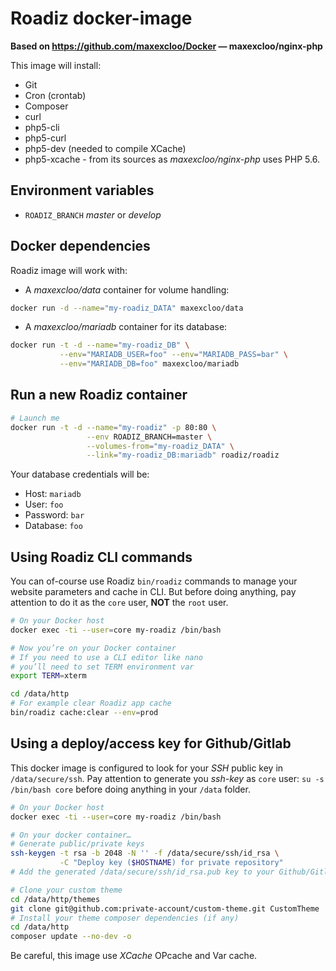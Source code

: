 # Roadiz docker-image

**Based on https://github.com/maxexcloo/Docker — maxexcloo/nginx-php**

This image will install:

* Git
* Cron (crontab)
* Composer
* curl
* php5-cli
* php5-curl
* php5-dev (needed to compile XCache)
* php5-xcache - from its sources as *maxexcloo/nginx-php* uses PHP 5.6.

## Environment variables

* `ROADIZ_BRANCH` *master* or *develop*

## Docker dependencies

Roadiz image will work with:

* A *maxexcloo/data* container for volume handling:

```bash
docker run -d --name="my-roadiz_DATA" maxexcloo/data
```

* A *maxexcloo/mariadb* container for its database:

```bash
docker run -t -d --name="my-roadiz_DB" \
           --env="MARIADB_USER=foo" --env="MARIADB_PASS=bar" \
           --env="MARIADB_DB=foo" maxexcloo/mariadb
```

## Run a new Roadiz container

```bash
# Launch me
docker run -t -d --name="my-roadiz" -p 80:80 \
                 --env ROADIZ_BRANCH=master \
                 --volumes-from="my-roadiz_DATA" \
                 --link="my-roadiz_DB:mariadb" roadiz/roadiz
```

Your database credentials will be:

* Host: `mariadb`
* User: `foo`
* Password: `bar`
* Database: `foo`

## Using Roadiz CLI commands

You can of-course use Roadiz `bin/roadiz` commands to manage your website
parameters and cache in CLI. But before doing anything, pay attention to
do it as the `core` user, **NOT** the `root` user.

```bash
# On your Docker host
docker exec -ti --user=core my-roadiz /bin/bash

# Now you’re on your Docker container
# If you need to use a CLI editor like nano
# you’ll need to set TERM environment var
export TERM=xterm

cd /data/http
# For example clear Roadiz app cache
bin/roadiz cache:clear --env=prod
```

## Using a deploy/access key for Github/Gitlab

This docker image is configured to look for your *SSH* public key in `/data/secure/ssh`.
Pay attention to generate you *ssh-key* as `core` user: `su -s /bin/bash core`
before doing anything in your `/data` folder.

```bash
# On your Docker host
docker exec -ti --user=core my-roadiz /bin/bash

# On your docker container…
# Generate public/private keys
ssh-keygen -t rsa -b 2048 -N '' -f /data/secure/ssh/id_rsa \
           -C "Deploy key ($HOSTNAME) for private repository"
# Add the generated /data/secure/ssh/id_rsa.pub key to your Github/Gitlab account

# Clone your custom theme
cd /data/http/themes
git clone git@github.com:private-account/custom-theme.git CustomTheme
# Install your theme composer dependencies (if any)
cd /data/http
composer update --no-dev -o
```

Be careful, this image use *XCache* OPcache and Var cache.
